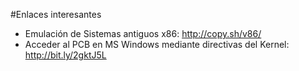 #Enlaces interesantes

* Emulación de Sistemas antiguos x86: <http://copy.sh/v86/>
* Acceder al PCB en MS Windows mediante directivas del Kernel: <http://bit.ly/2gktJ5L>

